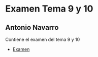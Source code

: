 # Examen Tema 9 y 10
## Antonio Navarro
Contiene el examen del tema 9 y 10
- [Examen](./src/examen)
